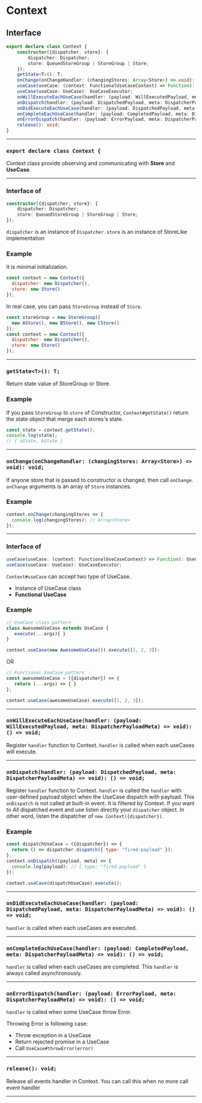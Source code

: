 # Context
<!-- THIS DOCUMENT IS AUTOMATICALLY GENERATED FROM src/*.ts -->
<!-- Please edit src/*.ts and `npm run build:docs:api` -->


## Interface

```typescript
export declare class Context {
    constructor({dispatcher, store}: {
        dispatcher: Dispatcher;
        store: QueuedStoreGroup | StoreGroup | Store;
    });
    getState<T>(): T;
    onChange(onChangeHandler: (changingStores: Array<Store>) => void): void;
    useCase(useCase: (context: FunctionalUseCaseContext) => Function): UseCaseExecutor;
    useCase(useCase: UseCase): UseCaseExecutor;
    onWillExecuteEachUseCase(handler: (payload: WillExecutedPayload, meta: DispatcherPayloadMeta) => void): () => void;
    onDispatch(handler: (payload: DispatchedPayload, meta: DispatcherPayloadMeta) => void): () => void;
    onDidExecuteEachUseCase(handler: (payload: DispatchedPayload, meta: DispatcherPayloadMeta) => void): () => void;
    onCompleteEachUseCase(handler: (payload: CompletedPayload, meta: DispatcherPayloadMeta) => void): () => void;
    onErrorDispatch(handler: (payload: ErrorPayload, meta: DispatcherPayloadMeta) => void): () => void;
    release(): void;
}
```

----

### `export declare class Context {`


Context class provide observing and communicating with **Store** and **UseCase**.

----

### Interface of 
```typescript
constructor({dispatcher, store}: {
    dispatcher: Dispatcher;
    store: QueuedStoreGroup | StoreGroup | Store;
});
```


`dispatcher` is an instance of `Dispatcher`.
`store` is an instance of StoreLike implementation

### Example

It is minimal initialization.

```js
const context = new Context({
  dispatcher: new Dispatcher(),
  store: new Store()
});
```

In real case, you can pass `StoreGroup` instead of `Store`.

```js
const storeGroup = new StoreGroup([
  new AStore(), new BStore(), new CStore()
]);
const context = new Context({
  dispatcher: new Dispatcher(),
  store: new Store()
});
```

----

### `getState<T>(): T;`


Return state value of StoreGroup or Store.

### Example

If you pass `StoreGroup` to `store` of Constructor,
`Context#getState()` return the state object that merge each stores's state.

```js
const state = context.getState();
console.log(state);
// { aState, bState }
```

----

### `onChange(onChangeHandler: (changingStores: Array<Store>) => void): void;`


If anyone store that is passed to constructor is changed, then call `onChange`.
`onChange` arguments is an array of `Store` instances.

### Example

```js
context.onChange(changingStores => {
  console.log(changingStores); // Array<Store>
});
```

----

### Interface of 
```typescript
useCase(useCase: (context: FunctionalUseCaseContext) => Function): UseCaseExecutor;
useCase(useCase: UseCase): UseCaseExecutor;
```


`Context#useCase` can accept two type of UseCase.

- Instance of UseCase class
- **Functional UseCase**

### Example

```js
// UseCase class pattern
class AwesomeUseCase extends UseCase {
   execute(...args){ }
}

context.useCase(new AwesomeUseCase()).execute([1, 2, 3]);
```

OR

```js
// Functional UseCase pattern
const awesomeUseCase = ({dispatcher}) => {
   return (...args) => { }
};

context.useCase(awesomeUseCase).execute([1, 2, 3]);
```

----

### `onWillExecuteEachUseCase(handler: (payload: WillExecutedPayload, meta: DispatcherPayloadMeta) => void): () => void;`


Register `handler` function to Context.
`handler` is called when each useCases will execute.

----

### `onDispatch(handler: (payload: DispatchedPayload, meta: DispatcherPayloadMeta) => void): () => void;`


Register `handler` function to Context.
`handler` is called the `handler` with user-defined payload object when the UseCase dispatch with payload.
This `onDispatch` is not called at built-in event. It is filtered by Context.
If you want to *All* dispatched event and use listen directly your `dispatcher` object.
In other word, listen the dispatcher of `new Context({dispatcher})`.

### Example

```js
const dispatchUseCase = ({dispatcher}) => {
  return () => dispatcher.dispatch({ type: "fired-payload" });
};
context.onDispatch((payload, meta) => {
  console.log(payload); // { type: "fired-payload" }
});

context.useCase(dispatchUseCase).execute();
```

----

### `onDidExecuteEachUseCase(handler: (payload: DispatchedPayload, meta: DispatcherPayloadMeta) => void): () => void;`


`handler` is called when each useCases are executed.

----

### `onCompleteEachUseCase(handler: (payload: CompletedPayload, meta: DispatcherPayloadMeta) => void): () => void;`


`handler` is called when each useCases are completed.
This `handler` is always called asynchronously.

----

### `onErrorDispatch(handler: (payload: ErrorPayload, meta: DispatcherPayloadMeta) => void): () => void;`


`handler` is called when some UseCase throw Error.

Throwing Error is following case:

- Throw exception in a UseCase
- Return rejected promise in a UseCase
- Call `UseCase#throwError(error)`

----

### `release(): void;`


Release all events handler in Context.
You can call this when no more call event handler

----

